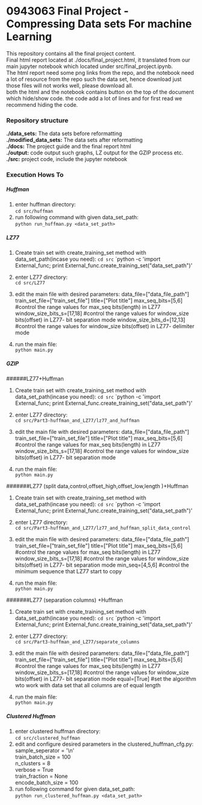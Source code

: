 # 0943063 Final Project - Compressing Data sets For machine Learning

This repository contains all the final project content.  
Final html report located at ./docs/final_project.html, it translated from our main jupyter notebook which located under src/final_project.ipynb.  
The html report need some png links from the repo, and the notebook need a lot of resource from the repo such the data set, hence download just those files will not works well, please download all.  
both the html and the notebook contains button on the top of the document which hide/show code. the code add a lot of lines and for first read we recommend hiding the code.



### Repository structure
**./data_sets:** The data sets before reformatting  
**./modified_data_sets:** The data sets after reformatting  
**./docs:** The project guide and the final report html  
**./output:** code output such graphs, LZ output for the GZIP process etc.  
**./src:** project code, include the jupyter notebook

### Execution Hows To
##### Huffman
1. enter huffman directory:  
`cd src/huffman`
2. run following command with given data_set_path:  
`python run_huffman.py <data_set_path>`

##### LZ77
1. Create train set with create_training_set method with data_set_path(incase you need):
`cd src`
`python -c 'import External_func; print External_func.create_training_set("data_set_path")'

2. enter LZ77 directory:  
`cd src/LZ77`

3. edit the main file with desired  parameters:
	data_file=["data_file_path"]
	train_set_file=["train_set_file"]
	title=["Plot title"]
	max_seq_bits=[5,6]          #control the range values for max_seq bits(length) in LZ77
	window_size_bits_s=[17,18]  #control the range values for window_size bits(offset) in LZ77- bit separation mode
	window_size_bits_d=[12,13]  #control the range values for window_size bits(offset) in LZ77- delimiter mode
4. run the main file:  
`python main.py`

##### GZIP
######LZ77+Huffman 
1. Create train set with create_training_set method with data_set_path(incase you need):
`cd src`
`python -c 'import External_func; print External_func.create_training_set("data_set_path")'

2. enter LZ77 directory:  
`cd src/Part3-huffman_and_LZ77/lz77_and_huffman`

3. edit the main file with desired  parameters:
	data_file=["data_file_path"]
	train_set_file=["train_set_file"]
	title=["Plot title"]
	max_seq_bits=[5,6]          #control the range values for max_seq bits(length) in LZ77
	window_size_bits_s=[17,18]  #control the range values for window_size bits(offset) in LZ77- bit separation mode

4. run the main file:  
`python main.py`

#######LZ77 (split data,control,offset_high,offset_low,length )+Huffman
1. Create train set with create_training_set method with data_set_path(incase you need):
`cd src`
`python -c 'import External_func; print External_func.create_training_set("data_set_path")'

2. enter LZ77 directory:  
`cd src/Part3-huffman_and_LZ77/lz77_and_huffman_split_data_control`

3. edit the main file with desired  parameters:
	data_file=["data_file_path"]
	train_set_file=["train_set_file"]
	title=["Plot title"]
	max_seq_bits=[5,6]          #control the range values for max_seq bits(length) in LZ77
	window_size_bits_s=[17,18]  #control the range values for window_size bits(offset) in LZ77- bit separation mode
	min_seq=[4,5,6]             #control the minimum sequence that LZ77  start to copy

4. run the main file:  
`python main.py`

#######LZ77 (separation columns) +Huffman
1. Create train set with create_training_set method with data_set_path(incase you need):
`cd src`
`python -c 'import External_func; print External_func.create_training_set("data_set_path")'

2. enter LZ77 directory:  
`cd src/Part3-huffman_and_LZ77/separate_columns`

3. edit the main file with desired  parameters:
	data_file=["data_file_path"]
	train_set_file=["train_set_file"]
	title=["Plot title"]
	max_seq_bits=[5,6]          #control the range values for max_seq bits(length) in LZ77
	window_size_bits_s=[17,18]  #control the range values for window_size bits(offset) in LZ77- bit separation mode
	equal=[True]                #set the algorithm wto work with data set that all columns are of equal length

4. run the main file:  
`python main.py`

##### Clustered Huffman
1. enter clustered huffman directory:  
`cd src/clustered_huffman`  
2. edit and configure desired parameters in the clustered_huffman_cfg.py:  
        sample_seperator = '\n'  
        train_batch_size = 100  
        n_clusters = 8  
        verbose = True  
        train_fraction = None  
        encode_batch_size = 100
3. run following command for given data_set_path:  
`python run_clustered_huffman.py <data_set_path>`
